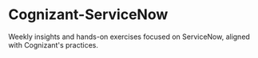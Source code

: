 # Cognizant-ServiceNow
Weekly insights and hands-on exercises focused on ServiceNow, aligned with Cognizant's practices.
